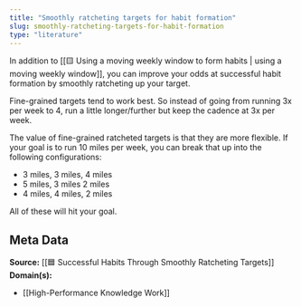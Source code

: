 ```yaml
---
title: "Smoothly ratcheting targets for habit formation"
slug: smoothly-ratcheting-targets-for-habit-formation
type: "literature"
---
```


In addition to [[🟨 Using a moving weekly window to form habits | using a moving weekly window]], you can improve your odds at successful habit formation by smoothly ratcheting up your target.

Fine-grained targets tend to work best. So instead of going from running 3x per week to 4, run a little longer/further but keep the cadence at 3x per week.

The value of fine-grained ratcheted targets is that they are more flexible. If your goal is to run 10 miles per week, you can break that up into the following configurations:

* 3 miles, 3 miles, 4 miles
* 5 miles, 3 miles 2 miles
* 4 miles, 4 miles, 2 miles

All of these will hit your goal.

## Meta Data

**Source:** [[🟦 Successful Habits Through Smoothly Ratcheting Targets]]
**Domain(s):**
- [[High-Performance Knowledge Work]]
